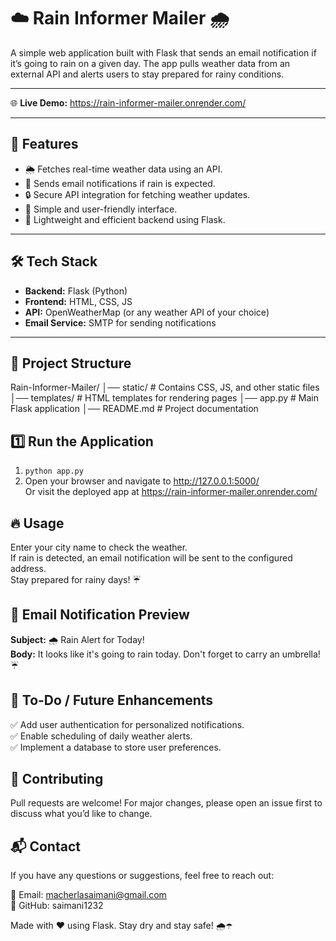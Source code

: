 # ☁️ Rain Informer Mailer 🌧️

A simple web application built with Flask that sends an email notification if it’s going to rain on a given day. The app pulls weather data from an external API and alerts users to stay prepared for rainy conditions.

---

🌐 **Live Demo:** https://rain-informer-mailer.onrender.com/

---

## 🚀 Features
- 🌦️ Fetches real-time weather data using an API.
- 📩 Sends email notifications if rain is expected.
- 🔒 Secure API integration for fetching weather updates.
- 🎨 Simple and user-friendly interface.
- 📡 Lightweight and efficient backend using Flask.

---

## 🛠️ Tech Stack
- **Backend:** Flask (Python)
- **Frontend:** HTML, CSS, JS
- **API:** OpenWeatherMap (or any weather API of your choice)
- **Email Service:** SMTP for sending notifications

---

## 📂 Project Structure
Rain-Informer-Mailer/ │── static/ # Contains CSS, JS, and other static files │── templates/ # HTML templates for rendering pages │── app.py # Main Flask application │── README.md # Project documentation


## 1️⃣ Run the Application
1. `python app.py`  
2. Open your browser and navigate to http://127.0.0.1:5000/  
   Or visit the deployed app at https://rain-informer-mailer.onrender.com/

## 🔥 Usage
Enter your city name to check the weather.  
If rain is detected, an email notification will be sent to the configured address.  
Stay prepared for rainy days! ☔

## 📧 Email Notification Preview
**Subject:** 🌧️ Rain Alert for Today!  
**Body:** It looks like it's going to rain today. Don't forget to carry an umbrella! ☔

## 🎯 To-Do / Future Enhancements
✅ Add user authentication for personalized notifications.  
✅ Enable scheduling of daily weather alerts.  
✅ Implement a database to store user preferences.

## 🤝 Contributing
Pull requests are welcome! For major changes, please open an issue first to discuss what you’d like to change.

## 📬 Contact
If you have any questions or suggestions, feel free to reach out:

📧 Email: macherlasaimani@gmail.com  
🐙 GitHub: saimani1232

Made with ❤️ using Flask. Stay dry and stay safe! 🌧️☂️
